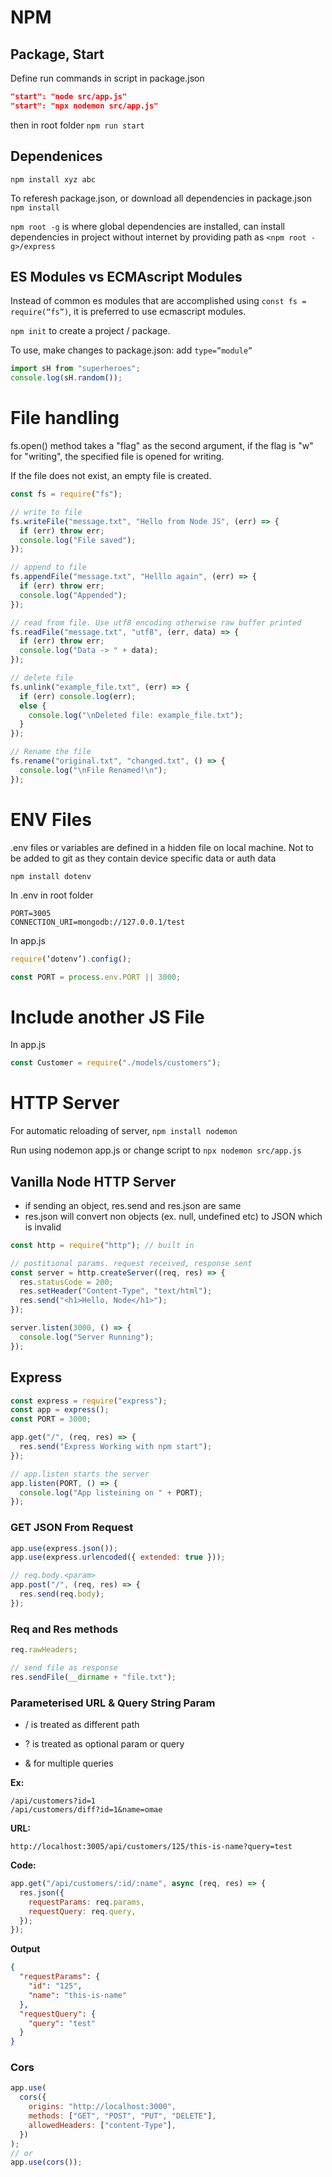 # NPM

## Package, Start

Define run commands in script in package.json

```json
"start": "node src/app.js"
"start": "npx nodemon src/app.js"
```

then in root folder `npm run start`

## Dependenices

`npm install xyz abc`

To referesh package.json, or download all dependencies in package.json `npm install`

`npm root -g` is where global dependencies are installed, can install dependencies in project without internet by providing path as `<npm root -g>/express`

## ES Modules vs ECMAscript Modules

Instead of common es modules that are accomplished using `const fs = require(“fs”)`, it is preferred to use ecmascript modules.

`npm init` to create a project / package.

To use, make changes to package.json: add `type=”module”`

```js
import sH from "superheroes";
console.log(sH.random());
```

# File handling

fs.open() method takes a "flag" as the second argument, if the flag is "w" for "writing", the specified file is opened for writing.

If the file does not exist, an empty file is created.

```js
const fs = require("fs");

// write to file
fs.writeFile("message.txt", "Hello from Node JS", (err) => {
  if (err) throw err;
  console.log("File saved");
});

// append to file
fs.appendFile("message.txt", "Helllo again", (err) => {
  if (err) throw err;
  console.log("Appended");
});

// read from file. Use utf8 encoding otherwise raw buffer printed
fs.readFile("message.txt", "utf8", (err, data) => {
  if (err) throw err;
  console.log("Data -> " + data);
});

// delete file
fs.unlink("example_file.txt", (err) => {
  if (err) console.log(err);
  else {
    console.log("\nDeleted file: example_file.txt");
  }
});

// Rename the file
fs.rename("original.txt", "changed.txt", () => {
  console.log("\nFile Renamed!\n");
});
```

# ENV Files

.env files or variables are defined in a hidden file on local machine. Not to be added to git as they contain device specific data or auth data

`npm install dotenv`

In .env in root folder

```env
PORT=3005
CONNECTION_URI=mongodb://127.0.0.1/test
```

In app.js

```js
require(‘dotenv’).config();

const PORT = process.env.PORT || 3000;
```

# Include another JS File

In app.js

```js
const Customer = require("./models/customers");
```

# HTTP Server

For automatic reloading of server, `npm install nodemon`

Run using nodemon app.js or change script to `npx nodemon src/app.js`

## Vanilla Node HTTP Server

- if sending an object, res.send and res.json are same
- res.json will convert non objects (ex. null, undefined etc) to JSON which is invalid

```js
const http = require("http"); // built in

// postitional params. request received, response sent
const server = http.createServer((req, res) => {
  res.statusCode = 200;
  res.setHeader("Content-Type", "text/html");
  res.send("<h1>Hello, Node</h1>");
});

server.listen(3000, () => {
  console.log("Server Running");
});
```

## Express

```js
const express = require("express");
const app = express();
const PORT = 3000;

app.get("/", (req, res) => {
  res.send("Express Working with npm start");
});

// app.listen starts the server
app.listen(PORT, () => {
  console.log("App listeining on " + PORT);
});
```

### GET JSON From Request

```js
app.use(express.json());
app.use(express.urlencoded({ extended: true }));

// req.body.<param>
app.post("/", (req, res) => {
  res.send(req.body);
});
```

### Req and Res methods

```js
req.rawHeaders;

// send file as response
res.sendFile(__dirname + "file.txt");
```

### Parameterised URL & Query String Param

- / is treated as different path

- ? is treated as optional param or query

- & for multiple queries

**Ex:**

```
/api/customers?id=1
/api/customers/diff?id=1&name=omae
```

**URL:**

`http://localhost:3005/api/customers/125/this-is-name?query=test`

**Code:**

```js
app.get("/api/customers/:id/:name", async (req, res) => {
  res.json({
    requestParams: req.params,
    requestQuery: req.query,
  });
});
```

**Output**

```json
{
  "requestParams": {
    "id": "125",
    "name": "this-is-name"
  },
  "requestQuery": {
    "query": "test"
  }
}
```

### Cors

```js
app.use(
  cors({
    origins: "http://localhost:3000",
    methods: ["GET", "POST", "PUT", "DELETE"],
    allowedHeaders: ["content-Type"],
  })
);
// or
app.use(cors());
```
